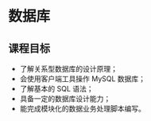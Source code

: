 # 数据库

## 课程目标

- 了解关系型数据库的设计原理；
- 会使用客户端工具操作 MySQL 数据库；
- 了解基本的 SQL 语法；
- 具备一定的数据库设计能力；
- 能完成模块化的数据业务处理脚本编写。